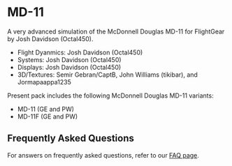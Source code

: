 # MD-11
A very advanced simulation of the McDonnell Douglas MD-11 for FlightGear by Josh Davidson (Octal450).

- Flight Dyanmics: Josh Davidson (Octal450)
- Systems: Josh Davidson (Octal450)
- Displays: Josh Davidson (Octal450)
- 3D/Textures: Semir Gebran/CaptB, John Williams (tikibar), and Jormapaappa1235

Present pack includes the following McDonnell Douglas MD-11 variants:
- MD-11 (GE and PW)
- MD-11F (GE and PW)

## Frequently Asked Questions
For answers on frequently asked questions, refer to our [FAQ page](https://github.com/Octal450/MD-11/blob/master/FAQ.md).
